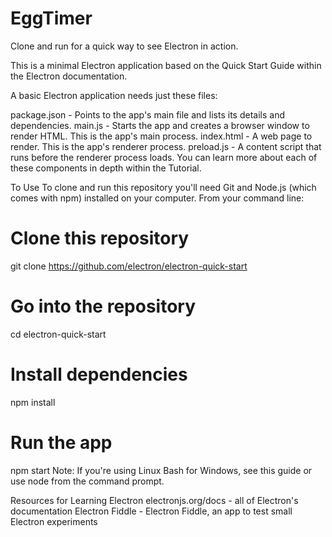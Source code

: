 # EggTimer 


Clone and run for a quick way to see Electron in action.

This is a minimal Electron application based on the Quick Start Guide within the Electron documentation.

A basic Electron application needs just these files:

package.json - Points to the app's main file and lists its details and dependencies.
main.js - Starts the app and creates a browser window to render HTML. This is the app's main process.
index.html - A web page to render. This is the app's renderer process.
preload.js - A content script that runs before the renderer process loads.
You can learn more about each of these components in depth within the Tutorial.

To Use
To clone and run this repository you'll need Git and Node.js (which comes with npm) installed on your computer. From your command line:

# Clone this repository
git clone https://github.com/electron/electron-quick-start
# Go into the repository
cd electron-quick-start
# Install dependencies
npm install
# Run the app
npm start
Note: If you're using Linux Bash for Windows, see this guide or use node from the command prompt.

Resources for Learning Electron
electronjs.org/docs - all of Electron's documentation
Electron Fiddle - Electron Fiddle, an app to test small Electron experiments

